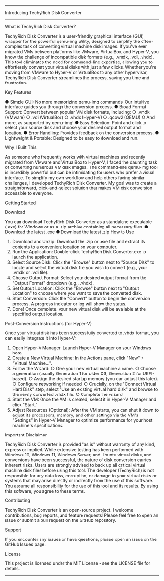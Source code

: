 ________________________________________
Introducing TechyRich Disk Converter

________________________________________
What is TechyRich Disk Converter?

TechyRich Disk Converter is a user-friendly graphical interface (GUI) wrapper for the powerful qemu-img utility, designed to simplify the often-complex task of converting virtual machine disk images. If you've ever migrated VMs between platforms like VMware, VirtualBox, and Hyper-V, you know the challenge of incompatible disk formats (e.g., .vmdk, .vdi, .vhdx).
This tool eliminates the need for command-line expertise, allowing you to effortlessly convert your virtual disks with just a few clicks. Whether you're moving from VMware to Hyper-V or VirtualBox to any other hypervisor, TechyRich Disk Converter streamlines the process, saving you time and frustration.

Key Features

●	Simple GUI: No more memorizing qemu-img commands. Our intuitive interface guides you through the conversion process.
●	Broad Format Support: Convert between popular VM disk formats, including:
○	.vmdk (VMware)
○	.vdi (VirtualBox)
○	.vhdx (Hyper-V)
○	.qcow2 (QEMU)
○	And more, as supported by qemu-img!
●	Easy Selection: Point and click to select your source disk and choose your desired output format and location.
●	Error Handling: Provides feedback on the conversion process.
●	Lightweight & Portable: Designed to be easy to download and run.

Why I Built This

As someone who frequently works with virtual machines and recently migrated from VMware and VirtualBox to Hyper-V, I faced the daunting task of converting numerous VM disk images. The command-line qemu-img tool is incredibly powerful but can be intimidating for users who prefer a visual interface. To simplify my own workflow and help others facing similar challenges, I developed TechyRich Disk Converter. My goal was to create a straightforward, click-and-select solution that makes VM disk conversion accessible to everyone.

Getting Started


Download

You can download TechyRich Disk Converter as a standalone executable (.exe) for Windows or as a .zip archive containing all necessary files.
●	Download the latest .exe
●	Download the latest .zip
How to Use

1.	Download and Unzip: Download the .zip or .exe file and extract its contents to a convenient location on your computer.
2.	Run the Application: Double-click TechyRich Disk Converter.exe to launch the application.
3.	Select Source Disk: Click the "Browse" button next to "Source Disk" to locate and select the virtual disk file you wish to convert (e.g., your .vmdk or .vdi file).
4.	Choose Output Format: Select your desired output format from the "Output Format" dropdown (e.g., .vhdx).
5.	Set Output Location: Click the "Browse" button next to "Output Location" to choose where you want to save the converted disk.
6.	Start Conversion: Click the "Convert" button to begin the conversion process. A progress indicator or log will show the status.
7.	Done! Once complete, your new virtual disk will be available at the specified output location.

Post-Conversion Instructions (for Hyper-V)

Once your virtual disk has been successfully converted to .vhdx format, you can easily integrate it into Hyper-V:
1.	Open Hyper-V Manager: Launch Hyper-V Manager on your Windows host.
2.	Create a New Virtual Machine: In the Actions pane, click "New" > "Virtual Machine...".
3.	Follow the Wizard:
○	Give your new virtual machine a name.
○	Choose a generation (usually Generation 1 for older OS, Generation 2 for UEFI-based).
○	Assign the desired startup memory (you can adjust this later).
○	Configure networking if needed.
○	Crucially, on the "Connect Virtual Hard Disk" step, select "Use an existing virtual hard disk" and browse to the newly converted .vhdx file.
○	Complete the wizard.
4.	Start the VM: Once the VM is created, select it in Hyper-V Manager and click "Start."
5.	Adjust Resources (Optional): After the VM starts, you can shut it down to adjust its processors, memory, and other settings via the VM's "Settings" in Hyper-V Manager to optimize performance for your host machine's specifications.

Important Disclaimer

TechyRich Disk Converter is provided "as is" without warranty of any kind, express or implied. While extensive testing has been performed with Windows 10, Windows 11, Windows Server, and Ubuntu virtual disks, and conversions have been successful, the nature of disk conversion carries inherent risks.
Users are strongly advised to back up all critical virtual machine disk files before using this tool. The developer (TechyRich) is not responsible for any data loss, corruption, or damage to your virtual disks or systems that may arise directly or indirectly from the use of this software. You assume all responsibility for the use of this tool and its results. By using this software, you agree to these terms.

Contributing

TechyRich Disk Converter is an open-source project. I welcome contributions, bug reports, and feature requests! Please feel free to open an issue or submit a pull request on the GitHub repository.

Support

If you encounter any issues or have questions, please open an issue on the GitHub Issues page.

License

This project is licensed under the MIT License - see the LICENSE file for details.
________________________________________

